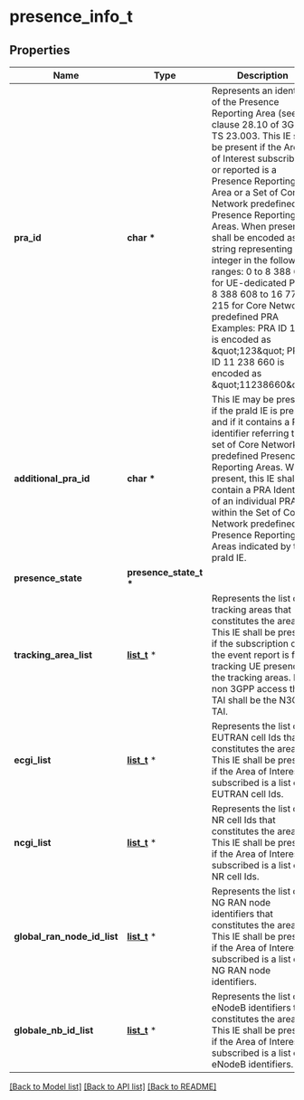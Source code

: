 # presence_info_t

## Properties
Name | Type | Description | Notes
------------ | ------------- | ------------- | -------------
**pra_id** | **char \*** | Represents an identifier of the Presence Reporting Area (see clause 28.10 of 3GPP  TS 23.003.  This IE shall be present  if the Area of Interest subscribed or reported is a Presence Reporting Area or a Set of Core Network predefined Presence Reporting Areas. When present, it shall be encoded as a string representing an integer in the following ranges: 0 to 8 388 607 for UE-dedicated PRA 8 388 608 to 16 777 215 for Core Network predefined PRA Examples: PRA ID 123 is encoded as \&quot;123\&quot; PRA ID 11 238 660 is encoded as \&quot;11238660\&quot;  | [optional] 
**additional_pra_id** | **char \*** | This IE may be present if the praId IE is present and if it contains a PRA identifier referring to a set of Core Network predefined Presence Reporting Areas. When present, this IE shall contain a PRA Identifier of an individual PRA within the Set of Core Network predefined Presence Reporting Areas indicated by the praId IE.   | [optional] 
**presence_state** | **presence_state_t \*** |  | [optional] 
**tracking_area_list** | [**list_t**](tai.md) \* | Represents the list of tracking areas that constitutes the area. This IE shall be present if the subscription or  the event report is for tracking UE presence in the tracking areas. For non 3GPP access the TAI shall be the N3GPP TAI.   | [optional] 
**ecgi_list** | [**list_t**](ecgi.md) \* | Represents the list of EUTRAN cell Ids that constitutes the area. This IE shall be present if the Area of Interest subscribed is a list of EUTRAN cell Ids.   | [optional] 
**ncgi_list** | [**list_t**](ncgi.md) \* | Represents the list of NR cell Ids that constitutes the area. This IE shall be present if the Area of Interest subscribed is a list of NR cell Ids.   | [optional] 
**global_ran_node_id_list** | [**list_t**](global_ran_node_id.md) \* | Represents the list of NG RAN node identifiers that constitutes the area. This IE shall be present if the Area of Interest subscribed is a list of NG RAN node identifiers.   | [optional] 
**globale_nb_id_list** | [**list_t**](global_ran_node_id.md) \* | Represents the list of eNodeB identifiers that constitutes the area. This IE shall be  present if the Area of Interest subscribed is a list of eNodeB identifiers.  | [optional] 

[[Back to Model list]](../README.md#documentation-for-models) [[Back to API list]](../README.md#documentation-for-api-endpoints) [[Back to README]](../README.md)


